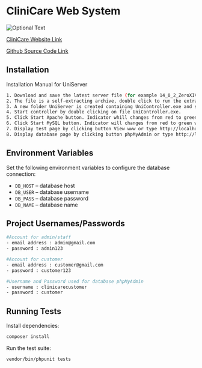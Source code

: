 # CliniCare Web System

![Optional Text](https://i.imgur.com/KGGAQuG.png)

[CliniCare Website Link](https://clinicaremy.com/)

[Github Source Code Link](https://github.com/amirulirfn1/CliniCare.git)


## Installation

Installation Manual for UniServer

```bash
1. Download and save the latest server file (for example 14_0_2_ZeroXIV.exe) to drive C:
2. The file is a self-extracting archive, double click to run the extractor.
3. A new folder UniServer is created containing UniController.exe and support folders and files.
4. Start controller by double clicking on file UniController.exe.
5. Click Start Apache button. Indicator whill changes from red to green when server is running.
6. Click Start MySQL button. Indicator will changes from red to green when server is running.
7. Display test page by clicking button View www or type http://localhost into your browser.
8. Display database page by clicking button phpMyAdmin or type http://localhost/us_opt1 into your browser.
```

## Environment Variables

Set the following environment variables to configure the database connection:

- `DB_HOST` – database host
- `DB_USER` – database username
- `DB_PASS` – database password
- `DB_NAME` – database name

## Project Usernames/Passwords

```bash
#Account for admin/staff
- email address : admin@gmail.com
- password : admin123

#Account for customer
- email address : customer@gmail.com
- password : customer123

#Username and Password used for database phpMyAdmin
- username : clinicarecustomer
- password : customer
```


## Running Tests

Install dependencies:

```bash
composer install
```

Run the test suite:

```bash
vendor/bin/phpunit tests
```

